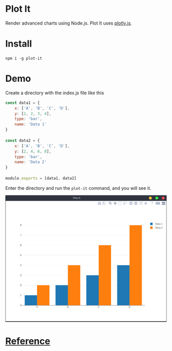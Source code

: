 # Plot It
Render advanced charts using Node.js. Plot It uses [plotly.js](https://plot.ly/javascript/).

# Install

`npm i -g plot-it`

# Demo
Create a directory with the index.js file like this
```javascript
const data1 = {
	x: ['A', 'B', 'C', 'D'],
	y: [1, 2, 3, 4],
	type: 'bar',
	name: 'Data 1'
}

const data2 = {
	x: ['A', 'B', 'C', 'D'],
	y: [2, 4, 6, 8],
	type: 'bar',
	name: 'Data 2'
}

module.exports = [data1, data2]
```

Enter the directory and run the `plot-it` command, and you will see it.

![image](https://raw.githubusercontent.com/samuelnovaes/plot-it/master/screenshot.png)

# [Reference](https://plot.ly/javascript/reference/)